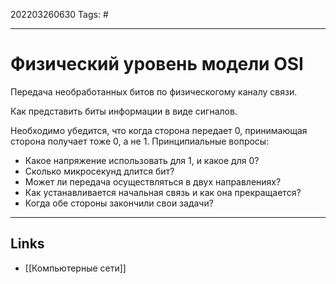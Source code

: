 202203260630
Tags: #

---

# Физический уровень модели OSI
Передача необработанных битов по физическогому каналу связи.

Как представить биты информации в виде сигналов. 

Необходимо убедится, что когда сторона передает 0, принимающая сторона получает тоже 0, а не 1. Принципиальные вопросы:
- Какое напряжение использовать для 1, и какое для 0?
- Сколько микросекунд длится бит?
- Может ли передача осуществляться в двух направлениях?
- Как устанавливается начальная связь и как она прекращается?
- Когда обе стороны закончили свои задачи?

---
## Links
- [[Компьютерные сети]]
